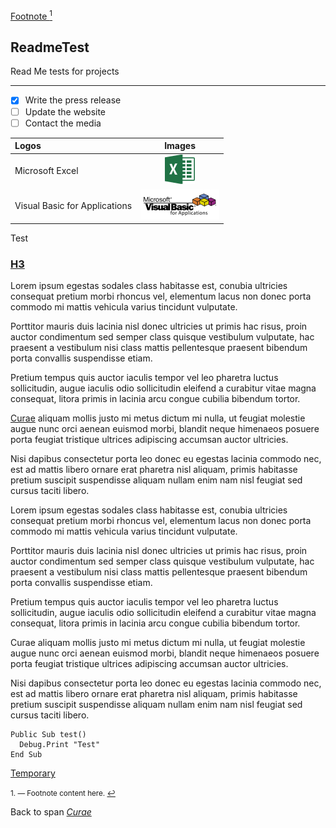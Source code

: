 <a href="#f1"><p id="top">Footnote <sup>1</sup></p></a>

## ReadmeTest
Read Me tests for projects
***
- [x] Write the press release
- [ ] Update the website
- [ ] Contact the media

|Logos                          |Images                 |
|:------------------------------|:---------------------:|
|Microsoft Excel                |![Excel Logo][ms-xl]   |
|Visual Basic for Applications  |![VBA Logo][ms-vba]    |


[ms-xl]: /images/ms_excel.png?raw=true "Microsoft Excel"
[ms-vba]: /images/vba.png?raw=true "Visual Basic for Applications"

<p>Test<p>
<h3 id="lh3"><a href="#t1">H3</a></h3>
<p>Lorem ipsum egestas sodales class habitasse est, conubia ultricies consequat pretium morbi rhoncus vel, elementum lacus non donec porta commodo mi mattis vehicula varius tincidunt vulputate.</p><p>Porttitor mauris duis lacinia nisl donec ultricies ut primis hac risus, proin auctor condimentum sed semper class quisque vestibulum vulputate, hac praesent a vestibulum nisi class mattis pellentesque praesent bibendum porta convallis suspendisse etiam.</p><p>Pretium tempus quis auctor iaculis tempor vel leo pharetra luctus sollicitudin, augue iaculis odio sollicitudin eleifend a curabitur vitae magna consequat, litora primis in lacinia arcu congue cubilia bibendum tortor.</p><p><span class="sp"><a href="#t2">Curae</a></span> aliquam mollis justo mi metus dictum mi nulla, ut feugiat molestie augue nunc orci aenean euismod morbi, blandit neque himenaeos posuere porta feugiat tristique ultrices adipiscing accumsan auctor ultricies.</p><p>Nisi dapibus consectetur porta leo donec eu egestas lacinia commodo nec, est ad mattis libero ornare erat pharetra nisl aliquam, primis habitasse pretium suscipit suspendisse aliquam nullam enim nam nisl feugiat sed cursus taciti libero.</p>
<p>Lorem ipsum egestas sodales class habitasse est, conubia ultricies consequat pretium morbi rhoncus vel, elementum lacus non donec porta commodo mi mattis vehicula varius tincidunt vulputate.</p><p>Porttitor mauris duis lacinia nisl donec ultricies ut primis hac risus, proin auctor condimentum sed semper class quisque vestibulum vulputate, hac praesent a vestibulum nisi class mattis pellentesque praesent bibendum porta convallis suspendisse etiam.</p><p>Pretium tempus quis auctor iaculis tempor vel leo pharetra luctus sollicitudin, augue iaculis odio sollicitudin eleifend a curabitur vitae magna consequat, litora primis in lacinia arcu congue cubilia bibendum tortor.</p><p>Curae aliquam mollis justo mi metus dictum mi nulla, ut feugiat molestie augue nunc orci aenean euismod morbi, blandit neque himenaeos posuere porta feugiat tristique ultrices adipiscing accumsan auctor ultricies.</p><p>Nisi dapibus consectetur porta leo donec eu egestas lacinia commodo nec, est ad mattis libero ornare erat pharetra nisl aliquam, primis habitasse pretium suscipit suspendisse aliquam nullam enim nam nisl feugiat sed cursus taciti libero.</p>

```VB.NET
Public Sub test()
  Debug.Print "Test"
End Sub
```

<p id="t1"><a href="#lh3">Temporary</a></p>

<small id="f1">1. &mdash; Footnote content here. [↩](#top)</small>
<p id="t2">Back to span <em><a href="#sp">Curae</a></em></p>
